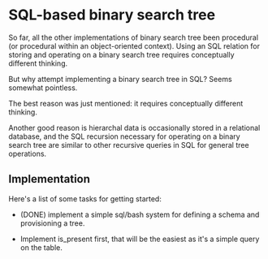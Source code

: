 # SQL-based binary search tree

So far, all the other implementations of binary search tree been
procedural (or procedural within an object-oriented context). Using an
SQL relation for storing and operating on a binary search tree requires
conceptually different thinking.

But why attempt implementing a binary search tree in SQL? Seems
somewhat pointless.

The best reason was just mentioned: it requires conceptually different
thinking.

Another good reason is hierarchal data is occasionally stored in a
relational database, and the SQL recursion necessary for operating
on a binary search tree are similar to other recursive queries in SQL
for general tree operations.

## Implementation

Here's a list of some tasks for getting started:

* (DONE) implement a simple sql/bash system for defining a schema and
  provisioning a tree.

* Implement is_present first, that will be the easiest as it's a simple
  query on the table.
